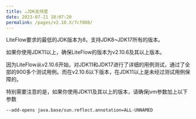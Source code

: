 ```yaml
---
title: ☕️JDK支持度
date: 2023-07-21 18:07:20
permalink: /pages/v2.10.X/7cf080/
---
```


LiteFlow要求的最低的JDK版本为8，支持JDK8~JDK17所有的版本。

如果你使用JDK11以上，确保LiteFlow的版本为v2.10.6及其以上版本。

因为LiteFlow从v2.10.6开始，对JDK11和JDK17进行了详细的用例测试，通过了全部的900多个测试用例。而在v2.10.6以下版本，在JDK11以上是未经过测试用例保障的。

特别需要注意的是，如果你使用JDK11及其以上的版本，请确保jvm参数加上以下参数

```shell
--add-opens java.base/sun.reflect.annotation=ALL-UNNAMED
```